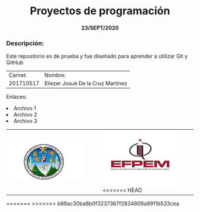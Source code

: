 <center><h1>Proyectos de programación</h1></center>
<center><h4>23/SEPT/2020</h4></center>
<h3>Descripción:</h3>
<p>Este repositorio es de prueba y fue diseñado para aprender a utilizar Git y GitHub
<table>
<td>Carnet:
<td>Nombre:
<tr>
<td>201710517
<td>Eliezer Josué De la Cruz Martinez
</table>
   <p>Enlaces:
   <li>Archivo 1
   <li>Archivo 2
   <li>Archivo 3
   <table>
       <td width="25%">
          <img src="img/logou.png" width="200" height="100">
      <td width="25%">
         <img src="img/logoe.jpg" width="200" height="150">
<<<<<<< HEAD
    </table>
=======
    </table>
>>>>>>> b68ac30ba8b0f3237367f2834809a9911b533cea
